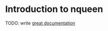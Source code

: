 # Introduction to nqueen

TODO: write [great documentation](http://jacobian.org/writing/what-to-write/)
